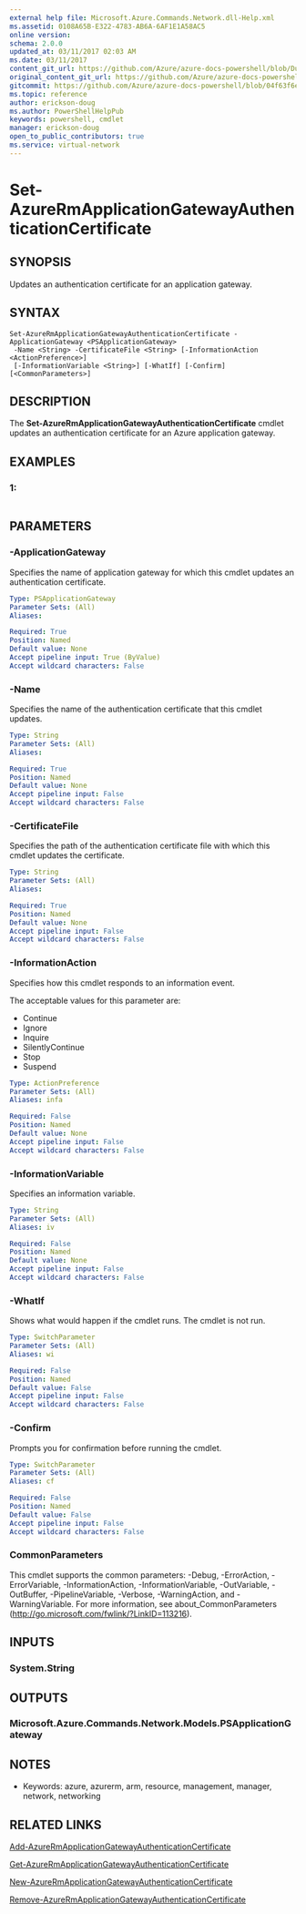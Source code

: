 ```yaml
---
external help file: Microsoft.Azure.Commands.Network.dll-Help.xml
ms.assetid: 0108A65B-E322-4783-AB6A-6AF1E1A58AC5
online version:
schema: 2.0.0
updated_at: 03/11/2017 02:03 AM
ms.date: 03/11/2017
content_git_url: https://github.com/Azure/azure-docs-powershell/blob/DuncanmaMSFT-patch-1/azureps-cmdlets-docs/ResourceManager/AzureRM.Network/v3.6.0/Set-AzureRmApplicationGatewayAuthenticationCertificate.md
original_content_git_url: https://github.com/Azure/azure-docs-powershell/blob/DuncanmaMSFT-patch-1/azureps-cmdlets-docs/ResourceManager/AzureRM.Network/v3.6.0/Set-AzureRmApplicationGatewayAuthenticationCertificate.md
gitcommit: https://github.com/Azure/azure-docs-powershell/blob/04f63f6e685743ace2c57eb157574e34e8610b1c
ms.topic: reference
author: erickson-doug
ms.author: PowerShellHelpPub
keywords: powershell, cmdlet
manager: erickson-doug
open_to_public_contributors: true
ms.service: virtual-network
---
```


# Set-AzureRmApplicationGatewayAuthenticationCertificate

## SYNOPSIS
Updates an authentication certificate for an application gateway.

## SYNTAX

```
Set-AzureRmApplicationGatewayAuthenticationCertificate -ApplicationGateway <PSApplicationGateway>
 -Name <String> -CertificateFile <String> [-InformationAction <ActionPreference>]
 [-InformationVariable <String>] [-WhatIf] [-Confirm] [<CommonParameters>]
```

## DESCRIPTION
The **Set-AzureRmApplicationGatewayAuthenticationCertificate** cmdlet updates an authentication certificate for an Azure application gateway.

## EXAMPLES

### 1:
```

```

## PARAMETERS

### -ApplicationGateway
Specifies the name of application gateway for which this cmdlet updates an authentication certificate.

```yaml
Type: PSApplicationGateway
Parameter Sets: (All)
Aliases: 

Required: True
Position: Named
Default value: None
Accept pipeline input: True (ByValue)
Accept wildcard characters: False
```

### -Name
Specifies the name of the authentication certificate that this cmdlet updates.

```yaml
Type: String
Parameter Sets: (All)
Aliases: 

Required: True
Position: Named
Default value: None
Accept pipeline input: False
Accept wildcard characters: False
```

### -CertificateFile
Specifies the path of the authentication certificate file with which this cmdlet updates the certificate.

```yaml
Type: String
Parameter Sets: (All)
Aliases: 

Required: True
Position: Named
Default value: None
Accept pipeline input: False
Accept wildcard characters: False
```

### -InformationAction
Specifies how this cmdlet responds to an information event.

The acceptable values for this parameter are:

- Continue
- Ignore
- Inquire
- SilentlyContinue
- Stop
- Suspend

```yaml
Type: ActionPreference
Parameter Sets: (All)
Aliases: infa

Required: False
Position: Named
Default value: None
Accept pipeline input: False
Accept wildcard characters: False
```

### -InformationVariable
Specifies an information variable.

```yaml
Type: String
Parameter Sets: (All)
Aliases: iv

Required: False
Position: Named
Default value: None
Accept pipeline input: False
Accept wildcard characters: False
```

### -WhatIf
Shows what would happen if the cmdlet runs.
The cmdlet is not run.

```yaml
Type: SwitchParameter
Parameter Sets: (All)
Aliases: wi

Required: False
Position: Named
Default value: False
Accept pipeline input: False
Accept wildcard characters: False
```

### -Confirm
Prompts you for confirmation before running the cmdlet.

```yaml
Type: SwitchParameter
Parameter Sets: (All)
Aliases: cf

Required: False
Position: Named
Default value: False
Accept pipeline input: False
Accept wildcard characters: False
```

### CommonParameters
This cmdlet supports the common parameters: -Debug, -ErrorAction, -ErrorVariable, -InformationAction, -InformationVariable, -OutVariable, -OutBuffer, -PipelineVariable, -Verbose, -WarningAction, and -WarningVariable. For more information, see about_CommonParameters (http://go.microsoft.com/fwlink/?LinkID=113216).

## INPUTS

### System.String

## OUTPUTS

### Microsoft.Azure.Commands.Network.Models.PSApplicationGateway

## NOTES
* Keywords: azure, azurerm, arm, resource, management, manager, network, networking

## RELATED LINKS

[Add-AzureRmApplicationGatewayAuthenticationCertificate](./Add-AzureRmApplicationGatewayAuthenticationCertificate.md)

[Get-AzureRmApplicationGatewayAuthenticationCertificate](./Get-AzureRmApplicationGatewayAuthenticationCertificate.md)

[New-AzureRmApplicationGatewayAuthenticationCertificate](./New-AzureRmApplicationGatewayAuthenticationCertificate.md)

[Remove-AzureRmApplicationGatewayAuthenticationCertificate](./Remove-AzureRmApplicationGatewayAuthenticationCertificate.md)


